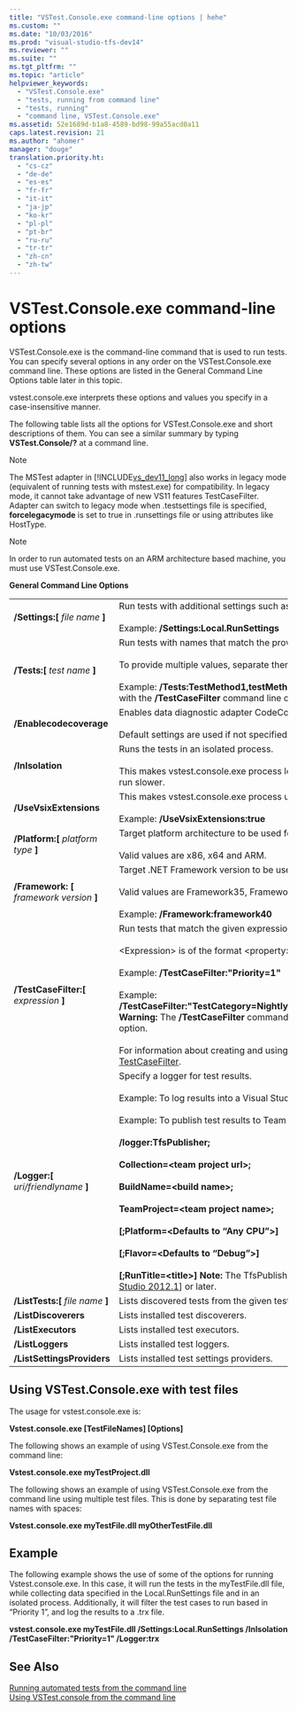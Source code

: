 ```yaml
---
title: "VSTest.Console.exe command-line options | hehe"
ms.custom: ""
ms.date: "10/03/2016"
ms.prod: "visual-studio-tfs-dev14"
ms.reviewer: ""
ms.suite: ""
ms.tgt_pltfrm: ""
ms.topic: "article"
helpviewer_keywords: 
  - "VSTest.Console.exe"
  - "tests, running from command line"
  - "tests, running"
  - "command line, VSTest.Console.exe"
ms.assetid: 52e1689d-b1a8-4589-bd98-99a55acd0a11
caps.latest.revision: 21
ms.author: "ahomer"
manager: "douge"
translation.priority.ht: 
  - "cs-cz"
  - "de-de"
  - "es-es"
  - "fr-fr"
  - "it-it"
  - "ja-jp"
  - "ko-kr"
  - "pl-pl"
  - "pt-br"
  - "ru-ru"
  - "tr-tr"
  - "zh-cn"
  - "zh-tw"
---
```

# VSTest.Console.exe command-line options
VSTest.Console.exe is the command-line command that is used to run tests. You can specify several options in any order on the VSTest.Console.exe command line. These options are listed in the General Command Line Options table later in this topic.  
  
 vstest.console.exe interprets these options and values you specify in a case-insensitive manner.  
  
 The following table lists all the options for VSTest.Console.exe and short descriptions of them. You can see a similar summary by typing **VSTest.Console/?** at a command line.  
  
> [!NOTE]
>  The MSTest adapter in [!INCLUDE[vs_dev11_long](../code-quality/includes/vs_dev11_long_md.md)] also works in legacy mode (equivalent of running tests with mstest.exe) for compatibility. In legacy mode, it cannot take advantage of new VS11 features TestCaseFilter. Adapter can switch to legacy mode when .testsettings file is specified, **forcelegacymode** is set to true in .runsettings file or using attributes like HostType.  
  
> [!NOTE]
>  In order to run automated tests on an ARM architecture based machine, you must use VSTest.Console.exe.  
  
 **General Command Line Options**  
  
|||  
|-|-|  
|**/Settings:[** *file name* **]**|Run tests with additional settings such as data collectors.<br /><br /> Example: **/Settings:Local.RunSettings**|  
|**/Tests:[** *test name* **]**|Run tests with names that match the provided values.<br /><br /> To provide multiple values, separate them by commas.<br /><br /> Example: **/Tests:TestMethod1,testMethod2** **Warning:**  The **/Tests** command line option cannot be used with the **/TestCaseFilter** command line option.|  
|**/Enablecodecoverage**|Enables data diagnostic adapter CodeCoverage in the test run.<br /><br /> Default settings are used if not specified using settings file.|  
|**/InIsolation**|Runs the tests in an isolated process.<br /><br /> This makes vstest.console.exe process less likely to be stopped on an error in the tests, but tests might run slower.|  
|**/UseVsixExtensions**|This makes vstest.console.exe process use or skip the VSIX extensions installed (if any) in the test run.<br /><br /> Example: **/UseVsixExtensions:true**|  
|**/Platform:[** *platform type* **]**|Target platform architecture to be used for test execution.<br /><br /> Valid values are x86, x64 and ARM.|  
|**/Framework: [** *framework version* **]**|Target .NET Framework version to be used for test execution.<br /><br /> Valid values are Framework35, Framework40 and Framework45.<br /><br /> Example: **/Framework:framework40**|  
|**/TestCaseFilter:[** *expression* **]**|Run tests that match the given expression.<br /><br /> \<Expression> is of the format \<property>=\<value>[&#124;\<Expression>].<br /><br /> Example: **/TestCaseFilter:"Priority=1"**<br /><br /> Example: **/TestCaseFilter:"TestCategory=Nightly&#124;FullyQualifiedName=Namespace.ClassName.MethodName"** **Warning:**  The **/TestCaseFilter** command line option cannot be used with the **/Tests** command line option. <br /><br /> For information about creating and using expressions, see [Running selective unit tests using TestCaseFilter](https://blogs.msdn.microsoft.com/vikramagrawal/2012/07/23/running-selective-unit-tests-in-vs-2012-rc-using-testcasefilter/).|  
|**/Logger:[** *uri/friendlyname* **]**|Specify a logger for test results.<br /><br /> Example: To log results into a Visual Studio Test Results File (TRX) use **/Logger:trx**.<br /><br /> Example: To publish test results to Team Foundation Server, use TfsPublisher:<br /><br /> **/logger:TfsPublisher;**<br /><br /> **Collection=\<team project url>;**<br /><br /> **BuildName=\<build name>;**<br /><br /> **TeamProject=\<team project name>;**<br /><br /> **[;Platform=\<Defaults to “Any CPU”>]**<br /><br /> **[;Flavor=\<Defaults to “Debug”>]**<br /><br /> **[;RunTitle=\<title>]** **Note:**  The TfsPublisher logger requires [!INCLUDE[vs_dev11_long](../code-quality/includes/vs_dev11_long_md.md)] with [[Visual Studio 2012.1](http://go.microsoft.com/fwlink/?LinkID=267636)] or later.|  
|**/ListTests:[** *file name* **]**|Lists discovered tests from the given test container.|  
|**/ListDiscoverers**|Lists installed test discoverers.|  
|**/ListExecutors**|Lists installed test executors.|  
|**/ListLoggers**|Lists installed test loggers.|  
|**/ListSettingsProviders**|Lists installed test settings providers.|  
  
## Using VSTest.Console.exe with test files  
 The usage for vstest.console.exe is:  
  
 **Vstest.console.exe [TestFileNames] [Options]**  
  
 The following shows an example of using VSTest.Console.exe from the command line:  
  
 **Vstest.console.exe myTestProject.dll**  
  
 The following shows an example of using VSTest.Console.exe from the command line using multiple test files. This is done by separating test file names with spaces:  
  
 **Vstest.console.exe myTestFile.dll myOtherTestFile.dll**  
  
## Example  
 The following example shows the use of some of the options for running Vstest.console.exe. In this case, it will run the tests in the myTestFile.dll file, while collecting data specified in the Local.RunSettings file and in an isolated process. Additionally, it will filter the test cases to run based in “Priority 1”, and log the results to a .trx file.  
  
 **vstest.console.exe  myTestFile.dll /Settings:Local.RunSettings /InIsolation /TestCaseFilter:"Priority=1" /Logger:trx**  
  
## See Also  
 [Running automated tests from the command line](../test/running-automated-tests-from-the-command-line.md)   
 [Using VSTest.console from the command line](../test/using-vstest.console-from-the-command-line.md)